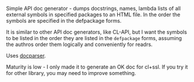 Simple API doc generator - dumps docstrings, names, lambda lists
of all external symbols in specified packages to an HTML file.
In the order the symbols are specified in the defpackage forms.

It is similar to other API doc generators, like CL-API,
but I want the symbols to be listed in the order they 
are listed in the `defpackage` forms,
assuming the authros order them logically and conveniently
for readrs.

Uses [docparser](https://github.com/eudoxia0/docparser).

Maturity is low - I only made it to generate an OK doc
for cl+ssl. If you try it for other library, you may need
to improve something.
